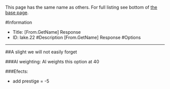 This page has the same name as others. For full listing see bottom of [the base page](from_getname.md).

#Information
 - Title: [From.GetName] Response
 - ID: lake.22
#Description
[From.GetName] Response
#Options

___
##A slight we will not easily forget

###AI weighting:
AI weights this option at 40


###Efects:<ul><li>add prestige = -5</li></ul>
